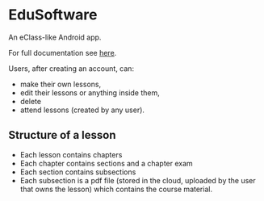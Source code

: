 # EduSoftware
An eClass-like Android app.

For full documentation see [here](./app/src/main/assets/help.pdf).

Users, after creating an account, can:
* make their own lessons,
* edit their lessons or anything inside them,
* delete
* attend lessons (created by any user).

## Structure of a lesson

* Each lesson contains chapters
* Each chapter contains sections and a chapter exam
* Each section contains subsections
* Each subsection is a pdf file (stored in the cloud, uploaded by the user that owns the lesson) which contains the course material.
